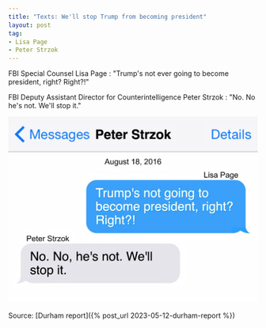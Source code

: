 ```yaml
---
title: "Texts: We'll stop Trump from becoming president"
layout: post
tag:
- Lisa Page
- Peter Strzok
---
```


FBI Special Counsel Lisa Page
: "Trump's not ever going to become president, right? Right?!"

FBI Deputy Assistant Director for Counterintelligence Peter Strzok
: "No. No he's not. We'll stop it."

![We'll stop Trump from becoming president](/assets/2016-08-18-page-strzok.jpg "We'll stop Trump from becoming president")

Source: [Durham report]({% post_url 2023-05-12-durham-report %})
